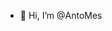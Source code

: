 - 👋 Hi, I’m @AntoMes


<!---
AntoMes/AntoMes is a ✨ special ✨ repository because its `README.md` (this file) appears on your GitHub profile.
You can click the Preview link to take a look at your changes.
--->
